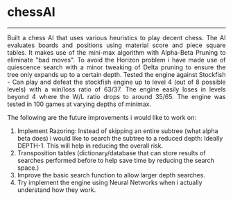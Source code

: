 # chessAI
***
<p align="justify">
Built a chess AI that uses various heuristics to play decent chess.
The AI evaluates boards and positions using material score and piece square tables. It makes use of the mini-max algorithm with Alpha-Beta Pruning
to eliminate "bad moves". To avoid the Horizon problem i have made use of quiescence search with a minor tweaking of Delta pruning to ensure
the tree only expands up to a certain depth. Tested the engine against Stockfish - Can play and defeat the stockfish engine up to level 4 (out of 8 possible levels) with 
a win/loss ratio of 63/37. The engine easily loses in levels beyond 4 where the W/L ratio drops to around 35/65.
The engine was tested in 100 games at varying depths of minimax. 

The following are the future improvements i would like to work on:
1) Implement Razoring: Instead of skipping an entire subtree (what alpha beta does) i would like to search the subtree to a reduced depth: Ideally DEPTH-1.
This will help in reducing the overall risk.
2) Transposition tables (dictionary/database that can store results of searches performed before to help save time by reducing the search space.)
3) Improve the basic search function to allow larger depth searches.
4) Try implement the engine using Neural Networks when i actually understand how they work.
</p>
